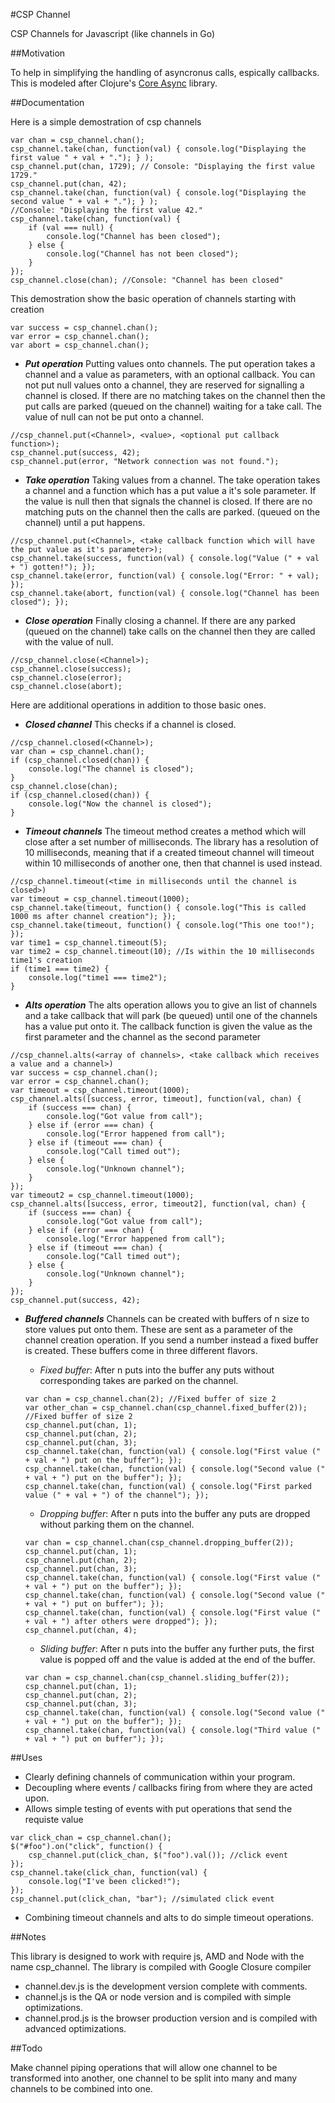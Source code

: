 #CSP Channel

CSP Channels for Javascript (like channels in Go)

##Motivation

To help in simplifying the handling of asyncronus calls, espically callbacks.  This is
modeled after Clojure's [Core Async](https://github.com/clojure/core.async) library.

##Documentation

Here is a simple demostration of csp channels

```
var chan = csp_channel.chan();
csp_channel.take(chan, function(val) { console.log("Displaying the first value " + val + "."); } );
csp_channel.put(chan, 1729); // Console: "Displaying the first value 1729."
csp_channel.put(chan, 42);
csp_channel.take(chan, function(val) { console.log("Displaying the second value " + val + "."); } );
//Console: "Displaying the first value 42."
csp_channel.take(chan, function(val) {
    if (val === null) {
        console.log("Channel has been closed");
    } else {
        console.log("Channel has not been closed");
    }
});
csp_channel.close(chan); //Console: "Channel has been closed"
```

This demostration show the basic operation of channels starting with creation
```
var success = csp_channel.chan();
var error = csp_channel.chan();
var abort = csp_channel.chan();
```

* ***Put operation***
Putting values onto channels.  The put operation takes a channel and a value as parameters,
with an optional callback.  You can not put null values onto a channel, they are reserved
for signalling a channel is closed. If there are no matching takes on the channel then the
put calls are parked (queued on the channel) waiting for a take call.  The value of null
can not be put onto a channel.
```
//csp_channel.put(<Channel>, <value>, <optional put callback function>);
csp_channel.put(success, 42);
csp_channel.put(error, "Network connection was not found.");
```

* ***Take operation***
Taking values from a channel.  The take operation takes a channel and a function which has
a put value a it's sole parameter.  If the value is null then that signals the channel is
closed.  If there are no matching puts on the channel then the calls are parked.
(queued on the channel) until a put happens.
```
//csp_channel.put(<Channel>, <take callback function which will have the put value as it's parameter>);
csp_channel.take(success, function(val) { console.log("Value (" + val + ") gotten!"); });
csp_channel.take(error, function(val) { console.log("Error: " + val); });
csp_channel.take(abort, function(val) { console.log("Channel has been closed"); });
```

* ***Close operation***
Finally closing a channel.  If there are any parked (queued on the channel) take calls
on the channel then they are called with the value of null.
```
//csp_channel.close(<Channel>);
csp_channel.close(success);
csp_channel.close(error);
csp_channel.close(abort);
```

Here are additional operations in addition to those basic ones.

* ***Closed channel***
This checks if a channel is closed.
```
//csp_channel.closed(<Channel>);
var chan = csp_channel.chan();
if (csp_channel.closed(chan)) {
    console.log("The channel is closed");
}
csp_channel.close(chan);
if (csp_channel.closed(chan)) {
    console.log("Now the channel is closed");
}
```

* ***Timeout channels***
The timeout method creates a method which will close after a set number of milliseconds.
The library has a resolution of 10 milliseconds, meaning that if a created timeout channel
will timeout within 10 milliseconds of another one, then that channel is used instead.
```
//csp_channel.timeout(<time in milliseconds until the channel is closed>)
var timeout = csp_channel.timeout(1000);
csp_channel.take(timeout, function() { console.log("This is called 1000 ms after channel creation"); });
csp_channel.take(timeout, function() { console.log("This one too!"); });
var time1 = csp_channel.timeout(5);
var time2 = csp_channel.timeout(10); //Is within the 10 milliseconds time1's creation
if (time1 === time2) {
    console.log("time1 === time2");
}
```

* ***Alts operation***
The alts operation allows you to give an list of channels and a take callback that
will park (be queued) until one of the channels has a value put onto it.  The callback
function is given the value as the first parameter and the channel as the second parameter
```
//csp_channel.alts(<array of channels>, <take callback which receives a value and a channel>)
var success = csp_channel.chan();
var error = csp_channel.chan();
var timeout = csp_channel.timeout(1000);
csp_channel.alts([success, error, timeout], function(val, chan) {
    if (success === chan) {
        console.log("Got value from call");
    } else if (error === chan) {
        console.log("Error happened from call");
    } else if (timeout === chan) {
        console.log("Call timed out");
    } else {
        console.log("Unknown channel");
    }
});
var timeout2 = csp_channel.timeout(1000);
csp_channel.alts([success, error, timeout2], function(val, chan) {
    if (success === chan) {
        console.log("Got value from call");
    } else if (error === chan) {
        console.log("Error happened from call");
    } else if (timeout === chan) {
        console.log("Call timed out");
    } else {
        console.log("Unknown channel");
    }
});
csp_channel.put(success, 42);
```

* ***Buffered channels***
Channels can be created with buffers of n size to store values put onto them.  These are
sent as a parameter of the channel creation operation.  If you send a number instead a
fixed buffer is created.  These buffers come in three different flavors.

    * *Fixed buffer*:  After n puts into the buffer any puts without corresponding takes are
    parked on the channel.
    ```
    var chan = csp_channel.chan(2); //Fixed buffer of size 2
    var other_chan = csp_channel.chan(csp_channel.fixed_buffer(2)); //Fixed buffer of size 2
    csp_channel.put(chan, 1);
    csp_channel.put(chan, 2);
    csp_channel.put(chan, 3);
    csp_channel.take(chan, function(val) { console.log("First value (" + val + ") put on the buffer"); });
    csp_channel.take(chan, function(val) { console.log("Second value (" + val + ") put on the buffer"); });
    csp_channel.take(chan, function(val) { console.log("First parked value (" + val + ") of the channel"); });
    ```

    * *Dropping buffer*:  After n puts into the buffer any puts are dropped without parking them on the
    channel.
    ```
    var chan = csp_channel.chan(csp_channel.dropping_buffer(2));
    csp_channel.put(chan, 1);
    csp_channel.put(chan, 2);
    csp_channel.put(chan, 3);
    csp_channel.take(chan, function(val) { console.log("First value (" + val + ") put on the buffer"); });
    csp_channel.take(chan, function(val) { console.log("Second value (" + val + ") put on buffer"); });
    csp_channel.take(chan, function(val) { console.log("First value (" + val + ") after others were dropped"); });
    csp_channel.put(chan, 4);
    ```

    * *Sliding buffer*:  After n puts into the buffer any further puts, the first value is popped off and the
    value is added at the end of the buffer.
    ```
    var chan = csp_channel.chan(csp_channel.sliding_buffer(2));
    csp_channel.put(chan, 1);
    csp_channel.put(chan, 2);
    csp_channel.put(chan, 3);
    csp_channel.take(chan, function(val) { console.log("Second value (" + val + ") put on the buffer"); });
    csp_channel.take(chan, function(val) { console.log("Third value (" + val + ") put on buffer"); });
    ```

##Uses

* Clearly defining channels of communication within your program.
* Decoupling where events / callbacks firing from where they are acted upon.
* Allows simple testing of events with put operations that send the requiste value
```
var click_chan = csp_channel.chan();
$("#foo").on("click", function() {
    csp_channel.put(click_chan, $("foo").val()); //click event
});
csp_channel.take(click_chan, function(val) {
    console.log("I've been clicked!");
});
csp_channel.put(click_chan, "bar"); //simulated click event
```
* Combining timeout channels and alts to do simple timeout operations.

##Notes

This library is designed to work with require js, AMD and Node with the name csp_channel.
The library is compiled with Google Closure compiler

* channel.dev.js is the development version complete with comments.
* channel.js is the QA or node version and is compiled with simple optimizations.
* channel.prod.js is the browser production version and is compiled with advanced optimizations.

##Todo

Make channel piping operations that will allow one channel to be transformed into another, one channel to be
split into many and many channels to be combined into one.
